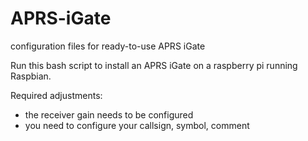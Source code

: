 # APRS-iGate
configuration files for ready-to-use APRS iGate

Run this bash script to install an APRS iGate on a raspberry pi running Raspbian.

Required adjustments:
 - the receiver gain needs to be configured
 - you need to configure your callsign, symbol, comment

